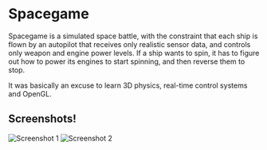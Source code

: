 Spacegame
=========

Spacegame is a simulated space battle, with the constraint that each ship is flown by an autopilot that receives only realistic sensor data, and controls only weapon and engine power levels.  If a ship wants to spin, it has to figure out how to power its engines to start spinning, and then reverse them to stop.

It was basically an excuse to learn 3D physics, real-time control systems and OpenGL.

Screenshots!
------------

![Screenshot 1](jdthorne.github.com/spacegame/images/battle1.png)
![Screenshot 2](jdthorne.github.com/spacegame/images/battle2.png)
